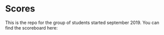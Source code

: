 # Scores

This is the repo for the group of students started september 2019.
You can find the scoreboard here: 
